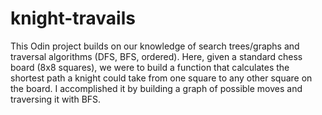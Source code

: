 # knight-travails
This Odin project builds on our knowledge of search trees/graphs and traversal algorithms (DFS, BFS, ordered). Here, given a standard chess board (8x8 squares), we were to build a function that calculates the shortest path a knight could take from one square to any other square on the board. I accomplished it by building a graph of possible moves and traversing it with BFS.
